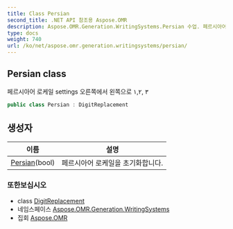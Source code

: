 ```yaml
---
title: Class Persian
second_title: .NET API 참조용 Aspose.OMR
description: Aspose.OMR.Generation.WritingSystems.Persian 수업. 페르시아어 로케일 settings 오른쪽에서 왼쪽으로 ١۲ ۳
type: docs
weight: 740
url: /ko/net/aspose.omr.generation.writingsystems/persian/
---
```

## Persian class

페르시아어 로케일 settings 오른쪽에서 왼쪽으로 ١,۲, ۳

```csharp
public class Persian : DigitReplacement
```

## 생성자

| 이름 | 설명 |
| --- | --- |
| [Persian](persian/)(bool) | 페르시아어 로케일을 초기화합니다. |

### 또한보십시오

* class [DigitReplacement](../digitreplacement/)
* 네임스페이스 [Aspose.OMR.Generation.WritingSystems](../../aspose.omr.generation.writingsystems/)
* 집회 [Aspose.OMR](../../)


